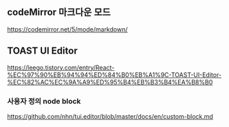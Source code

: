 ## codeMirror 마크다운 모드
https://codemirror.net/5/mode/markdown/

## TOAST UI Editor
https://leego.tistory.com/entry/React-%EC%97%90%EB%94%94%ED%84%B0%EB%A1%9C-TOAST-UI-Editor-%EC%82%AC%EC%9A%A9%ED%95%B4%EB%B3%B4%EA%B8%B0
### 사용자 정의 node block
https://github.com/nhn/tui.editor/blob/master/docs/en/custom-block.md

